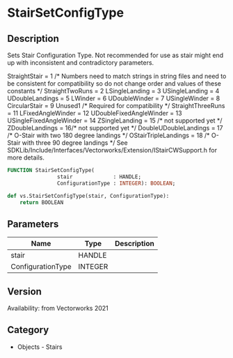 # StairSetConfigType

## Description
Sets Stair Configuration Type. Not recommended for use as stair might end up with inconsistent and contradictory parameters.
<desc>
<lineList ident=2>

<line>
                StraightStair = 1 /* Numbers need to match strings in string files and need to be consistent for compatibility so do not change order and values of these constants */
</line>
<line>
                StraightTwoRuns = 2
</line>
<line>
                LSingleLanding = 3
</line>
<line>
                USingleLanding = 4
</line>
<line>
                UDoubleLandings = 5
</line>
<line>
                LWinder = 6
</line>
<line>
                UDoubleWinder = 7
</line>
<line>
                USingleWinder = 8
</line>
<line>
                CircularStair = 9
</line>
<line>
                Unused1 /* Required for compatibility */
</line>
<line>
                StraightThreeRuns = 11
</line>
<line>
                LFixedAngleWinder = 12
</line>
<line>
                UDoubleFixedAngleWinder = 13
</line>
<line>
                USingleFixedAngleWinder = 14
</line>
<line>
                ZSingleLanding = 15 /* not supported yet */
</line>
<line>
                ZDoubleLandings = 16/* not supported yet */
</line>
<line>
                DoubleUDoubleLandings = 17 /* O-Stair with two 180 degree landings */
</line>
<line>
                OStairTripleLandings  = 18 /* O-Stair with three 90 degree landings */
</line>
<line>
See SDKLib/Include/Interfaces/Vectorworks/Extension/IStairCWSupport.h for more details.
</line>
</lineList>

```pascal
FUNCTION StairSetConfigType(
				stair             : HANDLE;
				ConfigurationType : INTEGER): BOOLEAN;
```

```python
def vs.StairSetConfigType(stair, ConfigurationType):
    return BOOLEAN
```

## Parameters
|Name|Type|Description|
|---|---|---|
|stair|HANDLE|   |
|ConfigurationType|INTEGER|   |

## Version
Availability: from Vectorworks 2021

## Category
* Objects - Stairs

